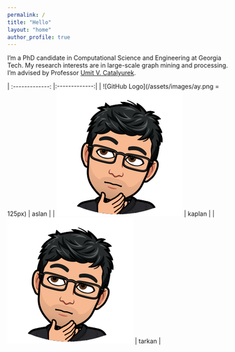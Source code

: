 ```yaml
---
permalink: /
title: "Hello"
layout: "home"
author_profile: true
---
```


I’m a PhD candidate in Computational Science and Engineering at Georgia Tech.
My research interests are in large-scale graph mining and processing. I’m
advised by Professor [Umit V. Catalyurek](http://cc.gatech.edu/~umit).

| :-------------: |:-------------:|
| ![GitHub Logo](/assets/images/ay.png = 125px) | aslan |
| ![GitHub Logo](/assets/images/ay.png) | kaplan |
| ![GitHub Logo](/assets/images/ay.png) | tarkan |





